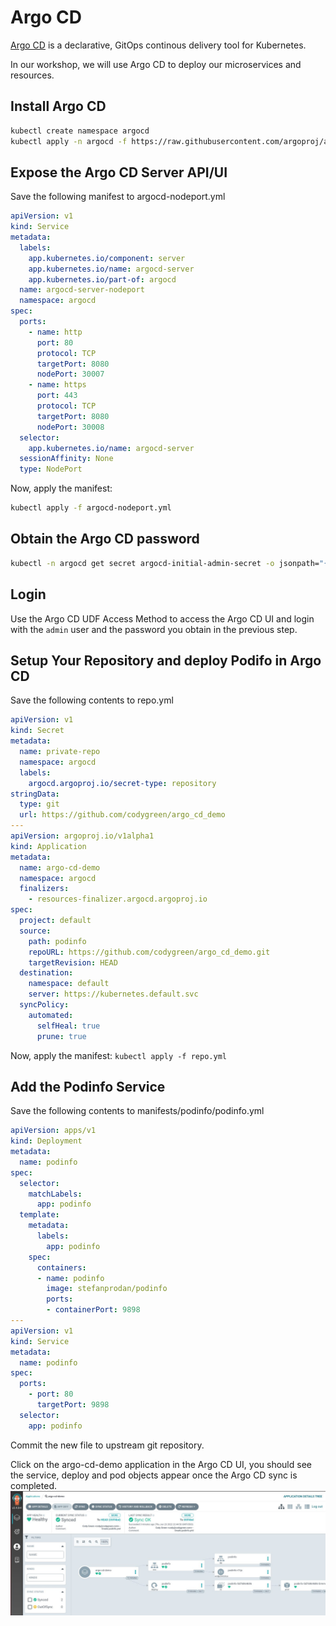 # Argo CD

[Argo CD](https://argoproj.github.io/cd/) is a declarative, GitOps continous delivery tool for Kubernetes.

In our workshop, we will use Argo CD to deploy our microservices and resources. 

## Install Argo CD
```bash
kubectl create namespace argocd
kubectl apply -n argocd -f https://raw.githubusercontent.com/argoproj/argo-cd/stable/manifests/install.yaml

```

## Expose the Argo CD Server API/UI
Save the following manifest to argocd-nodeport.yml
```yml
apiVersion: v1
kind: Service
metadata:
  labels:
    app.kubernetes.io/component: server
    app.kubernetes.io/name: argocd-server
    app.kubernetes.io/part-of: argocd
  name: argocd-server-nodeport
  namespace: argocd
spec:
  ports:
    - name: http
      port: 80
      protocol: TCP
      targetPort: 8080
      nodePort: 30007
    - name: https
      port: 443
      protocol: TCP
      targetPort: 8080
      nodePort: 30008
  selector:
    app.kubernetes.io/name: argocd-server
  sessionAffinity: None
  type: NodePort
```
Now, apply the manifest:
```bash
kubectl apply -f argocd-nodeport.yml
```

## Obtain the Argo CD password 

```bash
kubectl -n argocd get secret argocd-initial-admin-secret -o jsonpath="{.data.password}" | base64 -d; echo
```

## Login
Use the Argo CD UDF Access Method to access the Argo CD UI and login with the `admin` user and the password you obtain in the previous step.

## Setup Your Repository and deploy Podifo in Argo CD
Save the following contents to repo.yml
```yaml
apiVersion: v1
kind: Secret
metadata:
  name: private-repo
  namespace: argocd
  labels:
    argocd.argoproj.io/secret-type: repository
stringData:
  type: git
  url: https://github.com/codygreen/argo_cd_demo
---
apiVersion: argoproj.io/v1alpha1
kind: Application
metadata:
  name: argo-cd-demo
  namespace: argocd
  finalizers:
    - resources-finalizer.argocd.argoproj.io
spec:
  project: default
  source:
    path: podinfo
    repoURL: https://github.com/codygreen/argo_cd_demo.git
    targetRevision: HEAD
  destination:
    namespace: default
    server: https://kubernetes.default.svc
  syncPolicy:
    automated:
      selfHeal: true
      prune: true
```

Now, apply the manifest:
`kubectl apply -f repo.yml`

## Add the Podinfo Service
Save the following contents to manifests/podinfo/podinfo.yml
```yml
apiVersion: apps/v1
kind: Deployment
metadata:
  name: podinfo
spec:
  selector:
    matchLabels:
      app: podinfo
  template:
    metadata:
      labels:
        app: podinfo
    spec:
      containers:
      - name: podinfo
        image: stefanprodan/podinfo
        ports:
        - containerPort: 9898
---
apiVersion: v1
kind: Service
metadata:
  name: podinfo
spec:
  ports:
    - port: 80
      targetPort: 9898
  selector:
    app: podinfo
```

Commit the new file to upstream git repository.

Click on the argo-cd-demo application in the Argo CD UI, you should see the service, deploy and pod objects appear once the Argo CD sync is completed.  
![Argo CD Sync](..//assets/argo_sync.jpg)